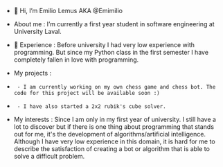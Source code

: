 - 👋 Hi, I’m Emilio Lemus AKA @Emimilio

- About me : I’m currently a first year student in software engineering at University Laval.

- 🌱 Experience : Before university I had very low experience with programming. But since my Python class in the first semester I have completely fallen in love with programming.

- My projects : 
-      - I am currently working on my own chess game and chess bot. The code for this project will be available soon :)
-      - I have also started a 2x2 rubik's cube solver.

- My interests : Since I am only in my first year of university. I still have a lot to discover but if there is one thing about programming that stands out for me, it's the development of algorithms/artificial intelligence. Although I have very low experience in this domain, it is hard for me to describe the satisfaction of creating a bot or algorithm that is able to solve a difficult problem.

<!---
Emimilio/Emimilio is a ✨ special ✨ repository because its `README.md` (this file) appears on your GitHub profile.
You can click the Preview link to take a look at your changes.
--->
